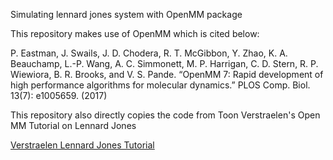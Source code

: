 Simulating lennard jones system with OpenMM package

This repository makes use of OpenMM which is cited below:

P. Eastman, J. Swails, J. D. Chodera, R. T. McGibbon, Y. Zhao, K. A. Beauchamp, L.-P. Wang, A. C. Simmonett, M. P. Harrigan, C. D. Stern, R. P. Wiewiora, B. R. Brooks, and V. S. Pande. “OpenMM 7: Rapid development of high performance algorithms for molecular dynamics.” PLOS Comp. Biol. 13(7): e1005659. (2017)

This repository also directly copies the code from Toon Verstraelen's Open MM Tutorial on Lennard Jones

[Verstraelen Lennard Jones Tutorial](https://github.com/molmod/openmm-tutorial-msbs/blob/main/01_first_steps/02_lennard_jones.ipynb)

